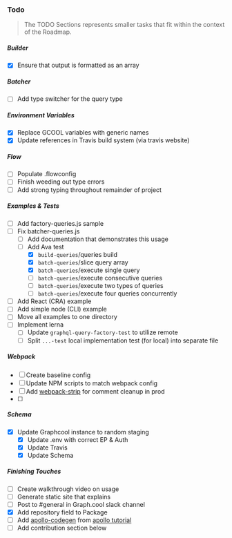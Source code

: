 ### Todo
> The TODO Sections represents smaller tasks that fit within the context of the Roadmap.

##### Builder
* [x] Ensure that output is formatted as an array
##### Batcher
* [ ] Add type switcher for the query type

##### Environment Variables
* [x] Replace GCOOL variables with generic names
* [x] Update references in Travis build system (via travis website)

##### Flow
* [ ] Populate .flowconfig
* [ ] Finish weeding out type errors
* [ ] Add strong typing throughout remainder of project
##### Examples & Tests
* [ ] Add factory-queries.js sample
* [ ] Fix batcher-queries.js
  * [ ] Add documentation that demonstrates this usage
  * [ ] Add Ava test
    * [x] `build-queries`/queries build
    * [x] `batch-queries`/slice query array
    * [x] `batch-queries`/execute single query
    * [ ] `batch-queries`/execute consecutive queries
    * [ ] `batch-queries`/execute two types of queries
    * [ ] `batch-queries`/execute four queries concurrently
* [ ] Add React (CRA) example
* [ ] Add simple node (CLI) example
* [ ] Move all examples to one directory
* [ ] Implement lerna
  * [ ] Update `graphql-query-factory-test` to utilize remote
  * [ ] Split `...-test` local implementation test (for local) into separate file

##### Webpack
* [ ] Create baseline config
* [ ] Update NPM scripts to match webpack config
* [ ] Add [webpack-strip](https://www.npmjs.com/package/webpack-strip) for comment cleanup in prod
* [ ] 
##### Schema
* [x] Update Graphcool instance to random staging
  * [x] Update .env with correct EP & Auth
  * [x] Update Travis
  * [x] Update Schema

##### Finishing Touches
* [ ] Create walkthrough video on usage
* [ ] Generate static site that explains
* [ ] Post to #general in Graph.cool slack channel
* [x] Add repository field to Package
* [ ] Add [apollo-codegen](https://github.com/apollographql/apollo-codegen) from [apollo tutorial](http://dev.apollodata.com/react/using-with-types.html)
* [ ] Add contribution section below
